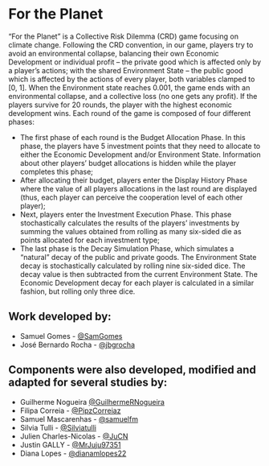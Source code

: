 # For the Planet

“For the Planet” is a Collective Risk Dilemma (CRD) game focusing on climate change. 
Following the CRD convention, in our game, players try to avoid an environmental collapse, balancing their own Economic Development or individual profit – the private good which is affected only by a player’s actions; with the shared Environment State – the public good which is affected by the actions of every player, both variables clamped to [0, 1]. When the Environment state reaches 0.001, the game ends with an environmental collapse, and a collective loss (no one gets any profit). If the players survive for 20 rounds, the player with the highest economic development wins. Each round of the game is composed of four different phases: 

- The first phase of each round is the Budget Allocation Phase. In this phase, the players have 5 investment points that they need to allocate to either the Economic Development and/or Environment State. Information about other players’ budget allocations is hidden while the player completes this phase; 
- After allocating their budget, players enter the Display History Phase where the value of all players allocations in the last round are displayed (thus, each player can perceive the cooperation level of each other player); 
- Next, players enter the Investment Execution Phase. This phase stochastically calculates the results of the players’ investments by summing the values obtained from rolling as many six-sided die as points allocated for each investment type; 
- The last phase is the Decay Simulation Phase, which simulates a “natural” decay of the public and private goods. The Environment State decay is stochastically calculated by rolling nine six-sided dice. The decay value is then subtracted from the current Environment State. The Economic Development decay for each player is calculated in a similar fashion, but rolling only three dice.

## Work developed by:
- Samuel Gomes - [@SamGomes](https://github.com/SamGomes)
- José Bernardo Rocha - [@jbgrocha](https://github.com/jbgrocha)


## Components were also developed, modified and adapted for several studies by:
- Guilherme Nogueira [@GuilhermeRNogueira](https://github.com/GuilhermeRNogueira)
- Filipa Correia - [@PipzCorreiaz](https://github.com/PipzCorreiaz)
- Samuel Mascarenhas - [@samuelfm](https://github.com/samuelfm)
- Silvia Tulli - [@Silviatulli](https://github.com/Silviatulli)
- Julien Charles-Nicolas - [@JuCN](https://github.com/JuCN)
- Justin GALLY - [@MrJuju97351](https://github.com/MrJuju97351)
- Diana Lopes - [@dianamlopes22](https://github.com/dianamlopes22)

